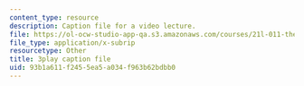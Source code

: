 ```yaml
---
content_type: resource
description: Caption file for a video lecture.
file: https://ol-ocw-studio-app-qa.s3.amazonaws.com/courses/21l-011-the-film-experience-fall-2013/93b1a611f2455ea5a034f963b62bdbb0_WsEPhUu8kKU.vtt
file_type: application/x-subrip
resourcetype: Other
title: 3play caption file
uid: 93b1a611-f245-5ea5-a034-f963b62bdbb0
---
```

